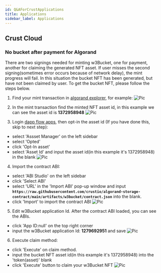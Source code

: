 ```yaml
---
id: Q&AForCrustApplications
title: Applications
sidebar_label: Applications
---
```


## Crust Cloud

### No bucket after payment for Algorand

There are two signings needed for minting w3Bucket, one for payment, another for claiming the generated NFT asset. If user misses the second signing(sometimes error occurs because of network delay), the mint progress will fail. In this situation the bucket NFT has been generated, but have not been claimed by user. To get the bucket NFT, please follow the steps below.

1. Find your mint transaction in [algorand explorer](https://algoexplorer.io/), for example:
![Pic](assets/qa/crustcloud-mint-1.png)

2. In the mint transaction find the minted NFT asset id, in this example we can see the asset id is **1372958948**
![Pic](assets/qa/crustcloud-mint-2.png)

3. Login [dapp flow apps](https://app.dappflow.org/explorer/home), then opt-in the asset id (If you have done this, skip to next step):
  - select 'Assset Manager' on the left sidebar
  - select 'Opted'
  - click 'Opt-In asset'
  - select 'Asset Id' and input the asset id(in this example it's 1372958948) in the blank
![Pic](assets/qa/crustcloud-mint-3.png)

4. Import the contract ABI:
  - select 'ABI Studio' on the left sidebar
  - click 'Select ABI'
  - select 'URL' in the 'Import ABI' pop-up window and input **`https://raw.githubusercontent.com/crustio/algorand-storage-contract/main/artifacts/w3bucket/contract.json`** into the blank.
  - click 'Import' to import the contract ABI
![Pic](assets/qa/crustcloud-mint-4.png)

5. Edit w3Bucket application Id. After the contract ABI loaded, you can see the ABIs.
  - click 'App ID:null' on the top right corner
  - input the w3Bucket application Id: **1279692951** and save
![Pic](assets/qa/crustcloud-mint-5.png)

6. Execute claim method:
  - click 'Execute' on claim method.
  - input the bucket NFT asset id(in this example it's 1372958948) into the 'token(asset)' blank
  - click 'Execute' button to claim your w3Bucket NFT
![Pic](assets/qa/crustcloud-mint-6.png)